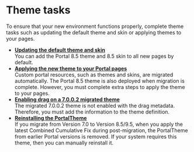 # Theme tasks

To ensure that your new environment functions properly, complete theme tasks such as updating the default theme and skin or applying themes to your pages.

-   **[Updating the default theme and skin](mig_upgrade_default_themes_skin.md)**  
You can add the Portal 8.5 theme and 8.5 skin to all new pages by default.
-   **[Applying the new theme to your Portal pages](mig_post_apply_theme.md)**  
Custom portal resources, such as themes and skins, are migrated automatically. The Portal 8.5 theme is also deployed when migration is complete. However, you must complete extra steps to apply the theme to your pages.
-   **[Enabling drag on a 7.0.0.2 migrated theme](mig_post_dnd.md)**  
The migrated 7.0.0.2 theme is not enabled with the drag metadata. Therefore, you must add the information to the theme definition.
-   **[Reinstalling the PortalTheme](mig_post_portaltheme_70.md)**  
If you migrate from Version 7.0 to Version 8.5/9.5, when you apply the latest Combined Cumulative Fix during post-migration, the PortalTheme from earlier Portal versions is removed. If your system requires this theme, then you can manually reinstall it.


